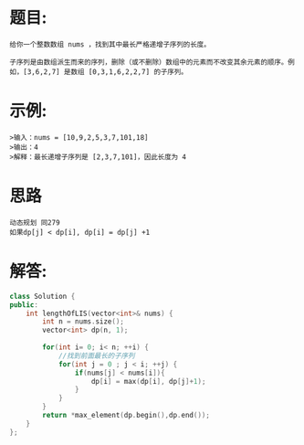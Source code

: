 # 题目:
    给你一个整数数组 nums ，找到其中最长严格递增子序列的长度。

    子序列是由数组派生而来的序列，删除（或不删除）数组中的元素而不改变其余元素的顺序。例如，[3,6,2,7] 是数组 [0,3,1,6,2,2,7] 的子序列。

# 示例:
    >输入：nums = [10,9,2,5,3,7,101,18]
    >输出：4
    >解释：最长递增子序列是 [2,3,7,101]，因此长度为 4 

# 思路
    动态规划 同279
    如果dp[j] < dp[i], dp[i] = dp[j] +1

# 解答:
```c++
class Solution {
public:
    int lengthOfLIS(vector<int>& nums) {
        int n = nums.size();
        vector<int> dp(n, 1);
        
        for(int i= 0; i< n; ++i) {
            //找到前面最长的子序列
            for(int j = 0 ; j < i; ++j) {
                if(nums[j] < nums[i]){ 
                    dp[i] = max(dp[i], dp[j]+1);
                }
            }
        }
        return *max_element(dp.begin(),dp.end());
    }
};
```
